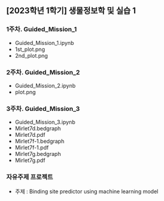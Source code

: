 ## [2023학년 1학기] 생물정보학 및 실습 1

### 1주차. Guided_Mission_1
  - Guided_Mission_1.ipynb
  - 1st_plot.png
  - 2nd_plot.png

### 2주차. Guided_Mission_2
  - Guided_Mission_2.ipynb
  - plot.png

### 3주차. Guided_Mission_3
  - Guided_Mission_3.ipynb
  - Mirlet7d.bedgraph
  - Mirlet7d.pdf
  - Mirlet7f-1.bedgraph
  - Mirlet7f-1.pdf
  - Mirlet7g.bedgraph
  - Mirlet7g.pdf

### 자유주제 프로젝트
  - 주제 : Binding site predictor using machine learning model
